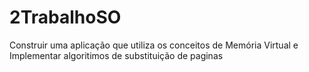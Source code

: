 # 2TrabalhoSO
Construir uma aplicação que utiliza os conceitos de Memória Virtual e Implementar algoritimos de substituição de paginas
